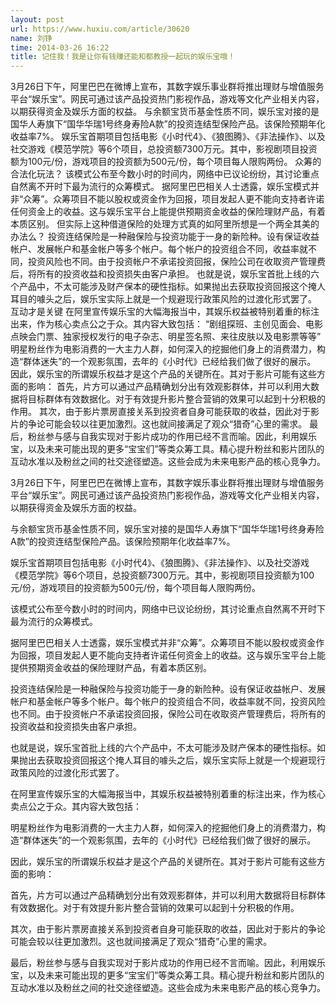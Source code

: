 ```yaml
---
layout: post
url: https://www.huxiu.com/article/30620
name: 刘铮
time: 2014-03-26 16:22
title: 记住我！我是让你有钱赚还能和都教授一起玩的娱乐宝哦！
---
```

3月26日下午，阿里巴巴在微博上宣布，其数字娱乐事业群将推出理财与增值服务平台“娱乐宝”。网民可通过该产品投资热门影视作品，游戏等文化产业相关内容，以期获得资金及娱乐方面的权益。 与余额宝货币基金性质不同，娱乐宝对接的是国华人寿旗下“国华华瑞1号终身寿险A款”的投资连结型保险产品。该保险预期年化收益率7%。 娱乐宝首期项目包括电影《小时代4》、《狼图腾》、《非法操作》、以及社交游戏《模范学院》等6个项目，总投资额7300万元。其中，影视剧项目投资额为100元/份，游戏项目的投资额为500元/份，每个项目每人限购两份。 众筹的合法化玩法？ 该模式公布至今数小时的时间内，网络中已议论纷纷，其讨论重点自然离不开时下最为流行的众筹模式。 据阿里巴巴相关人士透露，娱乐宝模式并非“众筹”。众筹项目不能以股权或资金作为回报，项目发起人更不能向支持者许诺任何资金上的收益。这与娱乐宝平台上能提供预期资金收益的保险理财产品，有着本质区别。 但实际上这种借道保险的处理方式真的如阿里所想是一个两全其美的办法么？ 投资连结保险是一种融保险与投资功能于一身的新险种。设有保证收益帐户、发展帐户和基金帐户等多个帐户。每个帐户的投资组合不同，收益率就不同，投资风险也不同。由于投资帐户不承诺投资回报，保险公司在收取资产管理费后，将所有的投资收益和投资损失由客户承担。 也就是说，娱乐宝首批上线的六个产品中，不太可能涉及财产保本的硬性指标。如果抛出去获取投资回报这个掩人耳目的噱头之后，娱乐宝实际上就是一个规避现行政策风险的过渡化形式罢了。 互动才是关键 在阿里宣传娱乐宝的大幅海报当中，其娱乐权益被特别着重的标注出来，作为核心卖点公之于众。其内容大致包括： “剧组探班、主创见面会、电影点映会门票、独家授权发行的电子杂志、明星签名照、来往皮肤以及电影票等等” 明星粉丝作为电影消费的一大主力人群，如何深入的挖掘他们身上的消费潜力，构造“群体迷失”的一个观影氛围，去年的《小时代》已经给我们做了很好的展示。 因此，娱乐宝的所谓娱乐权益才是这个产品的关键所在。其对于影片可能有这些方面的影响： 首先，片方可以通过产品精确划分出有效观影群体，并可以利用大数据将目标群体有效数据化。对于有效提升影片整合营销的效果可以起到十分积极的作用。 其次，由于影片票房直接关系到投资者自身可能获取的收益，因此对于影片的争论可能会较以往更加激烈。这也就间接满足了观众“猎奇”心里的需求。 最后，粉丝参与感与自我实现对于影片成功的作用已经不言而喻。因此，利用娱乐宝，以及未来可能出现的更多“宝宝们”等类众筹工具。精心提升粉丝和影片团队的互动水准以及粉丝之间的社交途径塑造。这些会成为未来电影产品的核心竞争力。

3月26日下午，阿里巴巴在微博上宣布，其数字娱乐事业群将推出理财与增值服务平台“娱乐宝”。网民可通过该产品投资热门影视作品，游戏等文化产业相关内容，以期获得资金及娱乐方面的权益。

与余额宝货币基金性质不同，娱乐宝对接的是国华人寿旗下“国华华瑞1号终身寿险A款”的投资连结型保险产品。该保险预期年化收益率7%。

娱乐宝首期项目包括电影《小时代4》、《狼图腾》、《非法操作》、以及社交游戏《模范学院》等6个项目，总投资额7300万元。其中，影视剧项目投资额为100元/份，游戏项目的投资额为500元/份，每个项目每人限购两份。

该模式公布至今数小时的时间内，网络中已议论纷纷，其讨论重点自然离不开时下最为流行的众筹模式。

据阿里巴巴相关人士透露，娱乐宝模式并非“众筹”。众筹项目不能以股权或资金作为回报，项目发起人更不能向支持者许诺任何资金上的收益。这与娱乐宝平台上能提供预期资金收益的保险理财产品，有着本质区别。

投资连结保险是一种融保险与投资功能于一身的新险种。设有保证收益帐户、发展帐户和基金帐户等多个帐户。每个帐户的投资组合不同，收益率就不同，投资风险也不同。由于投资帐户不承诺投资回报，保险公司在收取资产管理费后，将所有的投资收益和投资损失由客户承担。

也就是说，娱乐宝首批上线的六个产品中，不太可能涉及财产保本的硬性指标。如果抛出去获取投资回报这个掩人耳目的噱头之后，娱乐宝实际上就是一个规避现行政策风险的过渡化形式罢了。

在阿里宣传娱乐宝的大幅海报当中，其娱乐权益被特别着重的标注出来，作为核心卖点公之于众。其内容大致包括：

明星粉丝作为电影消费的一大主力人群，如何深入的挖掘他们身上的消费潜力，构造“群体迷失”的一个观影氛围，去年的《小时代》已经给我们做了很好的展示。

因此，娱乐宝的所谓娱乐权益才是这个产品的关键所在。其对于影片可能有这些方面的影响：

首先，片方可以通过产品精确划分出有效观影群体，并可以利用大数据将目标群体有效数据化。对于有效提升影片整合营销的效果可以起到十分积极的作用。

其次，由于影片票房直接关系到投资者自身可能获取的收益，因此对于影片的争论可能会较以往更加激烈。这也就间接满足了观众“猎奇”心里的需求。

最后，粉丝参与感与自我实现对于影片成功的作用已经不言而喻。因此，利用娱乐宝，以及未来可能出现的更多“宝宝们”等类众筹工具。精心提升粉丝和影片团队的互动水准以及粉丝之间的社交途径塑造。这些会成为未来电影产品的核心竞争力。

